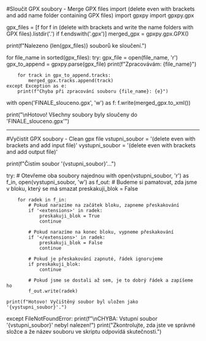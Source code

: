 #Sloučit GPX soubory - Merge GPX files
import (delete even with brackets and add name folder containing GPX files)
import gpxpy
import gpxpy.gpx

gpx_files = [f for f in (delete with brackets and write the name folders with GPX files).listdir('.') if f.endswith('.gpx')]
merged_gpx = gpxpy.gpx.GPX()

print(f"Nalezeno {len(gpx_files)} souborů ke sloučení.")

for file_name in sorted(gpx_files):
    try:
        gpx_file = open(file_name, 'r')
        gpx_to_append = gpxpy.parse(gpx_file)
        print(f"Zpracovávám: {file_name}")

        for track in gpx_to_append.tracks:
            merged_gpx.tracks.append(track)
    except Exception as e:
        print(f"Chyba při zpracování souboru {file_name}: {e}")

with open('FINALE_slouceno.gpx', 'w') as f:
    f.write(merged_gpx.to_xml())

print("\nHotovo! Všechny soubory byly sloučeny do 'FINALE_slouceno.gpx'")

----------------------------

#Vyčistit GPX soubory - Clean gpx file
vstupni_soubor = '(delete even with brackets and add input file)'
vystupni_soubor = '(delete even with brackets and add output file)'

print(f"Čistím soubor '{vstupni_soubor}'...")

try:
    # Otevřeme oba soubory najednou
    with open(vstupni_soubor, 'r') as f_in, open(vystupni_soubor, 'w') as f_out:
        # Budeme si pamatovat, zda jsme v bloku, který se má smazat
        preskakuji_blok = False

        for radek in f_in:
            # Pokud narazíme na začátek bloku, zapneme přeskakování
            if '<extensions>' in radek:
                preskakuji_blok = True
                continue

            # Pokud narazíme na konec bloku, vypneme přeskakování
            if '</extensions>' in radek:
                preskakuji_blok = False
                continue

            # Pokud je přeskakování zapnuté, řádek ignorujeme
            if preskakuji_blok:
                continue

            # Pokud jsme se dostali až sem, je to dobrý řádek a zapíšeme ho
            f_out.write(radek)

    print(f"Hotovo! Vyčištěný soubor byl uložen jako '{vystupni_soubor}'.")

except FileNotFoundError:
    print(f"\nCHYBA: Vstupní soubor '{vstupni_soubor}' nebyl nalezen!")
    print("Zkontrolujte, zda jste ve správné složce a že název souboru ve skriptu odpovídá skutečnosti.")


